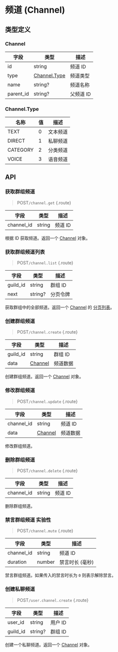 # 频道 (Channel)

## 类型定义

### Channel

| 字段 | 类型 | 描述 |
| --- | --- | --- |
| id | string | 频道 ID |
| type | [Channel.Type](#channel-type) | 频道类型 |
| name | string? | 频道名称 |
| parent_id | string? | 父频道 ID |

### Channel.Type

| 名称 | 值 | 描述 |
| --- | --- | --- |
| TEXT | 0 | 文本频道 |
| DIRECT | 1 | 私聊频道 |
| CATEGORY | 2 | 分类频道 |
| VOICE | 3 | 语音频道 |

## API

### 获取群组频道

> <badge>POST</badge>`/channel.get` {.route}

| 字段 | 类型 | 描述 |
| --- | --- | --- |
| channel_id | string | 频道 ID |

根据 ID 获取频道。返回一个 [Channel](#channel) 对象。

### 获取群组频道列表

> <badge>POST</badge>`/channel.list` {.route}

| 字段 | 类型 | 描述 |
| --- | --- | --- |
| guild_id | string | 群组 ID |
| next | string? | 分页令牌 |

获取群组中的全部频道。返回一个 [Channel](#channel) 的 [分页列表](../protocol/api.md#分页)。

### 创建群组频道

> <badge>POST</badge>`/channel.create` {.route}

| 字段 | 类型 | 描述 |
| --- | --- | --- |
| guild_id | string | 群组 ID |
| data | [Channel](#channel) | 频道数据 |

创建群组频道。返回一个 [Channel](#channel) 对象。

### 修改群组频道

> <badge>POST</badge>`/channel.update` {.route}

| 字段 | 类型 | 描述 |
| --- | --- | --- |
| channel_id | string | 频道 ID |
| data | [Channel](#channel) | 频道数据 |

修改群组频道。

### 删除群组频道

> <badge>POST</badge>`/channel.delete` {.route}

| 字段 | 类型 | 描述 |
| --- | --- | --- |
| channel_id | string | 频道 ID |

删除群组频道。

### 禁言群组频道 <badge type="warning">实验性</badge>

> <badge>POST</badge>`/channel.mute` {.route}

| 字段 | 类型 | 描述 |
| --- | --- | --- |
| channel_id | string | 频道 ID |
| duration | number | 禁言时长 (毫秒) |

禁言群组频道。如果传入的禁言时长为 `0` 则表示解除禁言。

### 创建私聊频道

> <badge>POST</badge>`/user.channel.create` {.route}

| 字段 | 类型 | 描述 |
| --- | --- | --- |
| user_id | string | 用户 ID |
| guild_id | string? | 群组 ID |

创建一个私聊频道。返回一个 [Channel](#channel) 对象。
